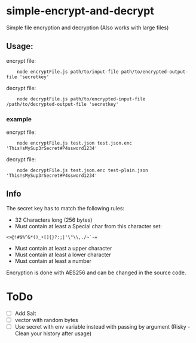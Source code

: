 # simple-encrypt-and-decrypt
Simple file encryption and decryption (Also works with large files)

## Usage:

encrypt file:
```
    node encryptFile.js path/to/input-file path/to/encrypted-output-file 'secretkey'
```

decrypt file:
```
    node decryptFile.js path/to/encrypted-input-file /path/to/decrypted-output-file 'secretkey'
```

### example
encrypt file:
```
    node encryptFile.js test.json test.json.enc 'This!sMySup3rSecret#P4ssword1234'
```

decrypt file:
```
    node decryptFile.js test.json.enc test-plain.json 'This!sMySup3rSecret#P4ssword1234'
```

## Info
The secret key has to match the following rules:
- 32 Characters long (256 bytes)
- Must contain at least a Special char from this character set: 
```
<>@!#$%^&*()_+[]{}?:;|'\"\\,./~`-=
```
- Must contain at least a upper character
- Must contain at least a lower character
- Must contain at least a number

Encryption is done with AES256 and can be changed in the source code.

# ToDo
- [ ] Add Salt
- [ ] vector with random bytes
- [ ] Use secret with env variable instead with passing by argument (Risky - Clean your history after usage)
